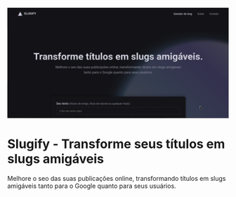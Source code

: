 ![screenshot slugify homepage](./docs/slugify.png)

# Slugify - Transforme seus títulos em slugs amigáveis

Melhore o seo das suas publicações online, transformando títulos em slugs amigáveis tanto para o Google quanto para seus usuários.